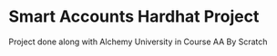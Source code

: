 # Smart Accounts Hardhat Project

Project done along with Alchemy University in Course AA By Scratch
